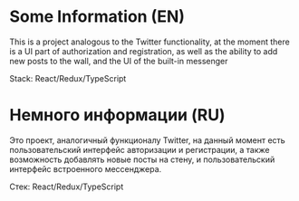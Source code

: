 # Some Information (EN)

This is a project analogous to the Twitter functionality, at the moment there is a UI part of authorization and registration, as well as the ability to add new posts to the wall, and the UI of the built-in messenger

Stack: React/Redux/TypeScript

# Немного информации (RU)

Это проект, аналогичный функционалу Twitter, на данный момент есть пользовательский интерфейс авторизации и регистрации, а также возможность добавлять новые посты на стену, и пользовательский интерфейс встроенного мессенджера.

Стек: React/Redux/TypeScript
